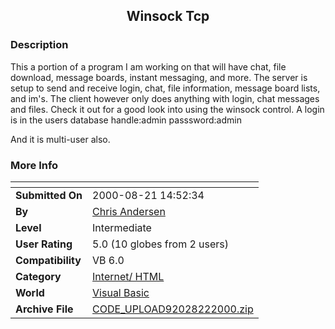 ﻿<div align="center">

## Winsock Tcp


</div>

### Description

This a portion of a program I am working on that will have chat, file download, message boards, instant messaging, and more. The server is setup to send and receive login, chat, file information, message board lists, and im's. The client however only does anything with login, chat messages and files. Check it out for a good look into using the winsock control. A login is in the users database handle:admin passsword:admin

And it is multi-user also.
 
### More Info
 


<span>             |<span>
---                |---
**Submitted On**   |2000-08-21 14:52:34
**By**             |[Chris Andersen](https://github.com/Planet-Source-Code/PSCIndex/blob/master/ByAuthor/chris-andersen.md)
**Level**          |Intermediate
**User Rating**    |5.0 (10 globes from 2 users)
**Compatibility**  |VB 6\.0
**Category**       |[Internet/ HTML](https://github.com/Planet-Source-Code/PSCIndex/blob/master/ByCategory/internet-html__1-34.md)
**World**          |[Visual Basic](https://github.com/Planet-Source-Code/PSCIndex/blob/master/ByWorld/visual-basic.md)
**Archive File**   |[CODE\_UPLOAD92028222000\.zip](https://github.com/Planet-Source-Code/chris-andersen-winsock-tcp__1-10881/archive/master.zip)








